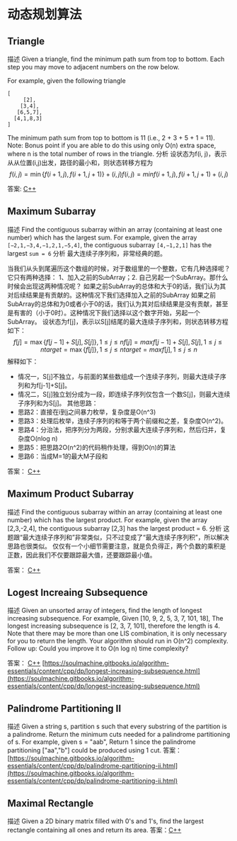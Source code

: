 # 动态规划算法 #

## Triangle ##

描述
Given a triangle, find the minimum path sum from top to bottom. Each step you may move to adjacent numbers on the row below.

For example, given the following triangle

``` cpp-objdump
[
     [2],
    [3,4],
   [6,5,7],
  [4,1,8,3]
]
```

The minimum path sum from top to bottom is 11 (i.e., 2 + 3 + 5 + 1 = 11).
Note: Bonus point if you are able to do this using only O(n) extra space, where n is the total number of rows in the triangle.
分析
设状态为f(i, j)，表示从从位置(i,j)出发，路径的最小和，则状态转移方程为
$$ f(i,j)=\min\left\{f(i+1,j),f(i+1,j+1)\right\}+(i,j) f(i,j)=min{f(i+1,j),f(i+1,j+1)}+(i,j) $$

答案: [C++](code/13.1.hpp)

## Maximum Subarray ##

描述
Find the contiguous subarray within an array (containing at least one number) which has the largest sum.
For example, given the array `[−2,1,−3,4,−1,2,1,−5,4]`, the contiguous subarray `[4,−1,2,1]` has the largest `sum = 6`
分析
最大连续子序列和，非常经典的题。

当我们从头到尾遍历这个数组的时候，对于数组里的一个整数，它有几种选择呢？它只有两种选择： 1、加入之前的SubArray；2. 自己另起一个SubArray。那什么时候会出现这两种情况呢？
如果之前SubArray的总体和大于0的话，我们认为其对后续结果是有贡献的。这种情况下我们选择加入之前的SubArray
如果之前SubArray的总体和为0或者小于0的话，我们认为其对后续结果是没有贡献，甚至是有害的（小于0时）。这种情况下我们选择以这个数字开始，另起一个SubArray。
设状态为f[j]，表示以S[j]结尾的最大连续子序列和，则状态转移方程如下：
$$ 
f[j] = \max\left\{f[j-1]+S[j],S[j]\right\}, 1 \leq j \leq nf[j]=max{f[j−1]+S[j],S[j]},1≤j≤n
target = \max\left\{f[j]\right\}, 1 \leq j \leq ntarget=max{f[j]},1≤j≤n
$$
解释如下：
- 情况一，S[j]不独立，与前面的某些数组成一个连续子序列，则最大连续子序列和为f[j-1]+S[j]。
- 情况二，S[j]独立划分成为一段，即连续子序列仅包含一个数S[j]，则最大连续子序列和为S[j]。
其他思路：
- 思路2：直接在i到j之间暴力枚举，复杂度是O(n^3)
- 思路3：处理后枚举，连续子序列的和等于两个前缀和之差，复杂度O(n^2)。
- 思路4：分治法，把序列分为两段，分别求最大连续子序列和，然后归并，复杂度O(nlog n)
- 思路5：把思路2O(n^2)的代码稍作处理，得到O(n)的算法
- 思路6：当成M=1的最大M子段和

答案： [C++](code/13.2.hpp)

## Maximum Product Subarray ##
描述
Find the contiguous subarray within an array (containing at least one number) which has
the largest product.
For example, given the array [2,3,-2,4], the contiguous subarray [2,3] has the largest
product = 6.
分析
这题跟“最大连续子序列和”非常类似，只不过变成了“最大连续子序列积”，所以解决思路也很类似。
仅仅有一个小细节需要注意，就是负负得正，两个负数的乘积是正数，因此我们不仅要跟踪最大值，还要跟踪最小值。

答案： [C++](code/13.3.hpp)

## Logest Increaing Subsequence ##

描述
Given an unsorted array of integers, find the length of longest increasing subsequence.
For example,
Given [10, 9, 2, 5, 3, 7, 101, 18],
The longest increasing subsequence is [2, 3, 7, 101], therefore the length is 4. 
Note that there may be more than one LIS combination, it is only necessary for you to
return the length.
Your algorithm should run in O(n^2) complexity.
Follow up: Could you improve it to O(n log n) time complexity?

答案： [C++](code/13.4.hpp) [https://soulmachine.gitbooks.io/algorithm-essentials/content/cpp/dp/longest-increasing-subsequence.html](https://soulmachine.gitbooks.io/algorithm-essentials/content/cpp/dp/longest-increasing-subsequence.html)


## Palindrome Partitioning II ##

描述
Given a string s, partition s such that every substring of the partition is a palindrome.
Return the minimum cuts needed for a palindrome partitioning of s.
For example, given s = "aab",
Return 1 since the palindrome partitioning ["aa","b"] could be produced using 1 cut.
答案：[https://soulmachine.gitbooks.io/algorithm-essentials/content/cpp/dp/palindrome-partitioning-ii.html](https://soulmachine.gitbooks.io/algorithm-essentials/content/cpp/dp/palindrome-partitioning-ii.html)

## Maximal Rectangle ##

描述
Given a 2D binary matrix filled with 0's and 1's, find the largest rectangle containing all ones and return its area.
答案：[C++](code/13.6.hpp)
